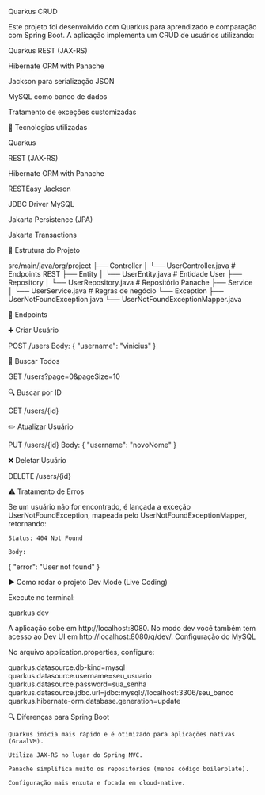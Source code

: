 Quarkus CRUD 

Este projeto foi desenvolvido com Quarkus para aprendizado e comparação com Spring Boot.
A aplicação implementa um CRUD de usuários utilizando:

Quarkus REST (JAX-RS)

Hibernate ORM with Panache

Jackson para serialização JSON

MySQL como banco de dados

Tratamento de exceções customizadas

🚀 Tecnologias utilizadas

Quarkus

REST (JAX-RS)

Hibernate ORM with Panache

RESTEasy Jackson

JDBC Driver MySQL

Jakarta Persistence (JPA)

Jakarta Transactions

📂 Estrutura do Projeto

src/main/java/org/project
 ├── Controller
 │    └── UserController.java         # Endpoints REST
 ├── Entity
 │    └── UserEntity.java             # Entidade User
 ├── Repository
 │    └── UserRepository.java         # Repositório Panache
 ├── Service
 │    └── UserService.java            # Regras de negócio
 └── Exception
      ├── UserNotFoundException.java
      └── UserNotFoundExceptionMapper.java

📌 Endpoints

➕ Criar Usuário

POST /users
Body: {
  "username": "vinicius"
}

📄 Buscar Todos

GET /users?page=0&pageSize=10

🔍 Buscar por ID

GET /users/{id}

✏️ Atualizar Usuário

PUT /users/{id}
Body: {
  "username": "novoNome"
}

❌ Deletar Usuário

DELETE /users/{id}

⚠️ Tratamento de Erros

Se um usuário não for encontrado, é lançada a exceção UserNotFoundException,
mapeada pelo UserNotFoundExceptionMapper, retornando:

    Status: 404 Not Found

    Body:

{
  "error": "User not found"
}

▶️ Como rodar o projeto
Dev Mode (Live Coding)

Execute no terminal:

quarkus dev

A aplicação sobe em http://localhost:8080.
No modo dev você também tem acesso ao Dev UI em http://localhost:8080/q/dev/.
Configuração do MySQL

No arquivo application.properties, configure:

quarkus.datasource.db-kind=mysql
quarkus.datasource.username=seu_usuario
quarkus.datasource.password=sua_senha
quarkus.datasource.jdbc.url=jdbc:mysql://localhost:3306/seu_banco
quarkus.hibernate-orm.database.generation=update



🔍 Diferenças para Spring Boot

    Quarkus inicia mais rápido e é otimizado para aplicações nativas (GraalVM).

    Utiliza JAX-RS no lugar do Spring MVC.

    Panache simplifica muito os repositórios (menos código boilerplate).

    Configuração mais enxuta e focada em cloud-native.
